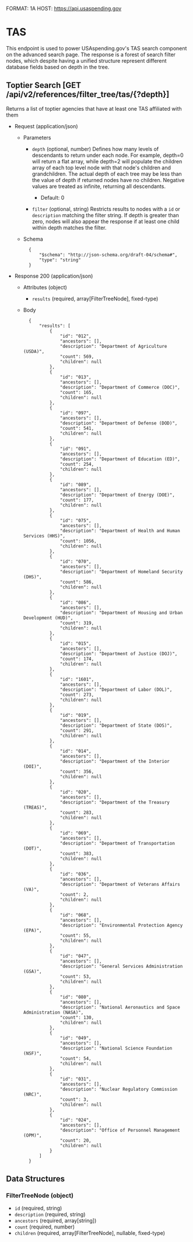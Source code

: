 FORMAT: 1A
HOST: https://api.usaspending.gov

# TAS

This endpoint is used to power USAspending.gov's TAS search component on the advanced search page.
The response is a forest of search filter nodes, which despite having a unified structure represent different
database fields based on depth in the tree.

## Toptier Search [GET /api/v2/references/filter_tree/tas/{?depth}]

Returns a list of toptier agencies that have at least one TAS affiliated with them
+ Request (application/json)
    + Parameters
        + `depth` (optional, number)
            Defines how many levels of descendants to return under each node. For example, depth=0 will
            return a flat array, while depth=2 will populate the children array of each top level node
            with that node's children and grandchildren. The actual depth of each tree may be less than
            the value of depth if returned nodes have no children. Negative values are treated as
            infinite, returning all descendants.
            + Default: 0

        + `filter` (optional, string)
            Restricts results to nodes with a `id` or `description` matching the filter string. If depth is
            greater than zero, nodes will also appear the response if at least one child within depth
            matches the filter.


    + Schema

            {
                "$schema": "http://json-schema.org/draft-04/schema#",
                "type": "string"
            }

+ Response 200 (application/json)
    + Attributes (object)
        + `results` (required, array[FilterTreeNode], fixed-type)
    + Body

            {
                "results": [
                    {
                        "id": "012",
                        "ancestors": [],
                        "description": "Department of Agriculture (USDA)",
                        "count": 569,
                        "children": null
                    },
                    {
                        "id": "013",
                        "ancestors": [],
                        "description": "Department of Commerce (DOC)",
                        "count": 165,
                        "children": null
                    },
                    {
                        "id": "097",
                        "ancestors": [],
                        "description": "Department of Defense (DOD)",
                        "count": 541,
                        "children": null
                    },
                    {
                        "id": "091",
                        "ancestors": [],
                        "description": "Department of Education (ED)",
                        "count": 254,
                        "children": null
                    },
                    {
                        "id": "089",
                        "ancestors": [],
                        "description": "Department of Energy (DOE)",
                        "count": 177,
                        "children": null
                    },
                    {
                        "id": "075",
                        "ancestors": [],
                        "description": "Department of Health and Human Services (HHS)",
                        "count": 1056,
                        "children": null
                    },
                    {
                        "id": "070",
                        "ancestors": [],
                        "description": "Department of Homeland Security (DHS)",
                        "count": 586,
                        "children": null
                    },
                    {
                        "id": "086",
                        "ancestors": [],
                        "description": "Department of Housing and Urban Development (HUD)",
                        "count": 319,
                        "children": null
                    },
                    {
                        "id": "015",
                        "ancestors": [],
                        "description": "Department of Justice (DOJ)",
                        "count": 174,
                        "children": null
                    },
                    {
                        "id": "1601",
                        "ancestors": [],
                        "description": "Department of Labor (DOL)",
                        "count": 273,
                        "children": null
                    },
                    {
                        "id": "019",
                        "ancestors": [],
                        "description": "Department of State (DOS)",
                        "count": 291,
                        "children": null
                    },
                    {
                        "id": "014",
                        "ancestors": [],
                        "description": "Department of the Interior (DOI)",
                        "count": 356,
                        "children": null
                    },
                    {
                        "id": "020",
                        "ancestors": [],
                        "description": "Department of the Treasury (TREAS)",
                        "count": 283,
                        "children": null
                    },
                    {
                        "id": "069",
                        "ancestors": [],
                        "description": "Department of Transportation (DOT)",
                        "count": 383,
                        "children": null
                    },
                    {
                        "id": "036",
                        "ancestors": [],
                        "description": "Department of Veterans Affairs (VA)",
                        "count": 2,
                        "children": null
                    },
                    {
                        "id": "068",
                        "ancestors": [],
                        "description": "Environmental Protection Agency (EPA)",
                        "count": 55,
                        "children": null
                    },
                    {
                        "id": "047",
                        "ancestors": [],
                        "description": "General Services Administration (GSA)",
                        "count": 53,
                        "children": null
                    },
                    {
                        "id": "080",
                        "ancestors": [],
                        "description": "National Aeronautics and Space Administration (NASA)",
                        "count": 130,
                        "children": null
                    },
                    {
                        "id": "049",
                        "ancestors": [],
                        "description": "National Science Foundation (NSF)",
                        "count": 54,
                        "children": null
                    },
                    {
                        "id": "031",
                        "ancestors": [],
                        "description": "Nuclear Regulatory Commission (NRC)",
                        "count": 3,
                        "children": null
                    },
                    {
                        "id": "024",
                        "ancestors": [],
                        "description": "Office of Personnel Management (OPM)",
                        "count": 20,
                        "children": null
                    }
                ]
            }

## Data Structures

### FilterTreeNode (object)

+ `id` (required, string)
+ `description` (required, string)
+ `ancestors` (required, array[string])
+ `count` (required, number)
+ `children` (required, array[FilterTreeNode], nullable, fixed-type)
